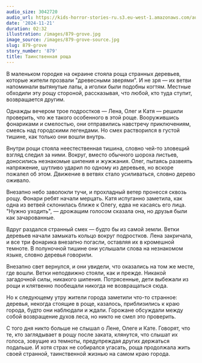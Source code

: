 ```yaml
---
audio_size: 3042720
audio_url: https://kids-horror-stories-ru.s3.eu-west-1.amazonaws.com/audio/879-grove.mp3
date: '2024-11-21'
duration: 02:32
illustration: /images/879-grove.jpg
image_source: /images/879-grove-source.jpg
slug: 879-grove
story_number: '879'
title: Таинственная роща
---
```


В маленьком городке на окраине стояла роща странных деревьев, которые жители прозвали "древесными зверями". И не зря — их ветви напоминали вытянутые лапы, а иголки были подобны когтям. Местные обходили эту рощу стороной, рассказывая, что любой, кто туда ступит, возвращается другим.

Однажды вечером трое подростков — Лена, Олег и Катя — решили проверить, что же такого особенного в этой роще. Вооружившись фонариками и смелостью, они отправились навстречу приключениям, смеясь над городскими легендами. Но смех растворился в густой тишине, как только они вошли внутрь.

Внутри рощи стояла неестественная тишина, словно чей-то зловещий взгляд следил за ними. Вокруг, вместо обычного шороха листьев, доносились незнакомые шипения и жужжания. Олег, пытаясь развеять напряжение, шутливо ударил по одному из деревьев, но вскоре пожалел об этом. Движение в ветвях стало усиливаться, словно дерево оживало.

Внезапно небо заволокли тучи, и прохладный ветер пронесся сквозь рощу. Фонари ребят начали мерцать. Катя испуганно заметила, как одна из ветвей склонилась ближе к Олегу, едва не касаясь его лица. "Нужно уходить", — дрожащим голосом сказала она, но друзья были как зачарованные.

Вдруг раздался странный смех — будто бы из самой земли. Ветки деревьев начали замыкать кольцо вокруг подростков. Лена закричала, и все три фонарика внезапно погасли, оставляя их в кромешной темноте. В полуночной тишине они услышали слова на незнакомом языке, словно деревья говорили.

Внезапно свет вернулся, и они увидели, что оказались на том же месте, где вошли. Ветки неподвижно стояли, как и прежде. Никакой загадочной силы, никакого шипения. Потрясенные, дети выбежали из рощи и клятвенно пообещали никогда не возвращаться сюда.

Но к следующему утру жители города заметили что-то странное: деревья, некогда стоящие в роще, казалось, приблизились к краю города, будто они наблюдали и ждали. Горожане обсуждали между собой возвращение духов леса, но никто не смел это проверить.

С того дня никто больше не слышал о Лене, Олеге и Кате. Говорят, что те, кто заглядывает в рощу после заката, клянутся, что слышат их голоса, зовущие из темноты, предупреждая других держаться подальше. И хотя страх не собирался угасать, роща продолжала жить своей странной, таинственной жизнью на самом краю города.